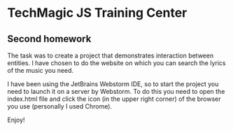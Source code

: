# TechMagic JS Training Center
## Second homework

The task was to create a project that demonstrates interaction between entities. I have chosen to do the website on which you can search the lyrics of the music you need.

I have been using the JetBrains Webstorm IDE, so to start the project you need to launch it on a server by Webstorm. To do this you need to open the index.html file and click the icon (in the upper right corner) of the browser you use (personally I used Chrome).

Enjoy!